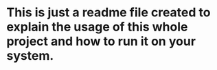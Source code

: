 # This is just a readme file created to explain the usage of this whole project and how to run it on your system.
